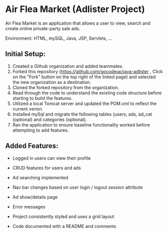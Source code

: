 # Air Flea Market (Adlister Project)

Air Flea Market is an application that allows a user to view, search and create online private-party sale ads.  

Environment: HTML, mySQL, Java, JSP, Servlets, ...

## Initial Setup:

1. Created a Github organization and added teammates.
2. Forked this repository (https://github.com/gocodeup/java-adlister , Click on the "Fork" button on the top right of the linked page) and selected the new organization as a destination.
3. Cloned the forked repository from the organization.
4. Read through the code to understand the existing code structure before starting to build the features.
5. Utilized a local Tomcat server and updated the POM.xml to reflect the current verion.
6. Installed mySql and migrate the following tables (users, ads, ad_cat (optional) and categories (optional).
7. Ran the application to ensure baseline functionality worked before attempting to add features.

## Added Features:

- Logged in users can view their profile

- CRUD features for users and ads

- Ad searching implemented

- Nav bar changes based on user login / logout session attribute

- Ad show/details page

- Error messages

- Project consistently styled and uses a grid layout

- Code documented with a README and comments
